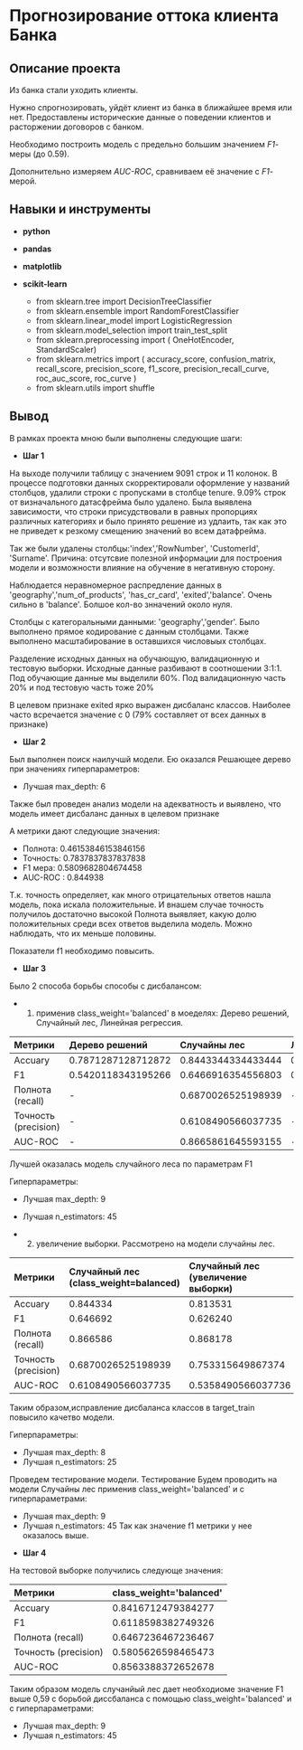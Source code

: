 # Прогнозирование оттока клиента Банка


## Описание проекта

Из банка стали уходить клиенты. 

Нужно спрогнозировать, уйдёт клиент из банка в ближайшее время или нет. Предоставлены исторические данные о поведении клиентов и расторжении договоров с банком. 

Необходимо построить модель с предельно большим значением *F1*-меры (до 0.59).

Дополнительно измеряем *AUC-ROC*, сравниваем её значение с *F1*-мерой.


## Навыки и инструменты

- **python**
- **pandas**
- **matplotlib**

- **scikit-learn**
   - from sklearn.tree import DecisionTreeClassifier
   - from sklearn.ensemble import RandomForestClassifier
   - from sklearn.linear_model import LogisticRegression 
   - from sklearn.model_selection import train_test_split 
   - from sklearn.preprocessing import (
    OneHotEncoder,
    StandardScaler)
   - from sklearn.metrics import (
    accuracy_score,
    confusion_matrix,
    recall_score,
    precision_score,
    f1_score,
    precision_recall_curve,
    roc_auc_score,
    roc_curve
)
  - from sklearn.utils import shuffle

## Вывод

В рамках проекта мною были выполнены следующие шаги:

* **Шаг 1**

На выходе получили таблицу с значением 9091 строк и 11 колонок. В процессе подготовки данных скорректировали оформление у названий столбцов, удалили строки с пропусками в столбце tenure. 9.09% строк от визначального датасфрейма было удалено. Была выявлена зависимости, что строки присудствовали в равных пропорциях различных категориях и было принято решение из удлаить, так как это не приведет к резкому смещению значений во всем датафрейма.

Так же были удалены столбцы:'index','RowNumber', 'CustomerId', 'Surname'. Причина: отсутсвие полезной информации для построения модели и возможности влияние на обучение в негативную сторону.

Наблюдается неравномерное распредление данных в 'geography','num_of_products', 'has_cr_card', 'exited','balance'.
Очень сильно в 'balance'. Болшое кол-во знначений около нуля.

Столбцы с категоральными данными: 'geography','gender'. Было выполнено прямое кодирование с данным столбцами.
Также выполнено масштабирование в оставшихся числовыых столбцах.

Разделение исходных данных на обучающую, валидационную и тестовую выборки.
Исходные данные разбивают в соотношении 3:1:1.
Под обучающие данные мы выделили 60%. Под валидационную часть 20% и под тестовую часть тоже 20%

В целевом признаке exited ярко выражен дисбаланс классов. Наиболее часто всречается значение с 0 (79% составляет от всех данных в признаке)

* **Шаг 2**

Был выполнен поиск наилучшй модели. Ею оказался Решающее дерево при значениях гиперпараметров:

- Лучшая max_depth: 6

Также был проведен анализ модели на адекватность и выявлено, что модель имеет дисбаланс данных в целевом признаке

А метрики дают следующие значения: 
- Полнота: 0.46153846153846156
- Точность: 0.7837837837837838
- F1 мера: 0.5809682804674458
- AUC-ROC : 0.844938

Т.к. точность определяет, как много отрицательных ответов нашла модель, пока искала положительные. И внашем случае точность получилоь достаточно высокой
Полнота выявляет, какую долю положительных среди всех ответов выделила модель. Можно наблюдать, что их меньше половины. 

Показатели f1 необходимо повысить.


* **Шаг 3**

Было 2 способа борьбы способы с дисбалансом:
- 1) применив class_weight='balanced' в моеделях: Дерево решений, Случайный лес, Линейная регрессия.

| Метрики             | Дерево решений           |  Случайны лес       |  Линейная регрессия  |  
| :---               | :----                   | :----            | :----                  |  
|  Accuary           |     0.7871287128712872           |0.8443344334433444                |0.7090209020902091               |
| F1                 |       0.5420118343195266         |0.6466916354556803                 |0.5004721435316335               |
| Полнота (recall)    |       -         |0.6870026525198939                |-              |
| Точность (precision)|      -          |0.6108490566037735          |-               |
| AUC-ROC            |      -         |0.8665861645593155               | -              |
 


Лучшей оказалась модель случайного леса по параметрам F1

Гиперпараметры:
- Лучшая max_depth: 9
- Лучшая n_estimators: 45


- 2) увеличение выборки. Рассмотрено на модели случайны лес. 


| Метрики             | Случайный лес (class_weight=balanced)          |Случайный лес (увеличение выборки) |
| :---                | :----                           |:----                            |
|  Accuary            |     0.844334         |     0.813531          |
| F1                  |       0.646692        |     0.626240         |
| Полнота (recall)    |       0.866586         |     0.868178          |
| Точность (precision)|      0.6870026525198939         |     0.753315649867374         |
| AUC-ROC             |      0.6108490566037735         |     0.5358490566037736          |



Таким образом,исправление дисбаланса классов в target_train повысило качетво модели.

Гиперпараметры:
- Лучшая max_depth: 8
- Лучшая n_estimators: 25

Проведем тестирование модели. Тестирование Будем проводить на модели Случайны лес применив class_weight='balanced' и с гиперпараметрами:
- Лучшая max_depth: 9
- Лучшая n_estimators: 45
Так как значение f1 метрики у нее  оказалось выше.

* **Шаг 4**

На тестовой выборке получились следующе значения:


| Метрики             | class_weight='balanced'          |  
| :---               | :----                   | 
|  Accuary           |     0.8416712479384277           |      
| F1                 |       0.6118598382749326        |
| Полнота (recall)    |       0.6467236467236467         |
| Точность (precision)|      0.5805626598465473          |
| AUC-ROC            |      0.8563388372652678         | 


Таким образом модель случанйый лес дает необходиоме значение F1 выше 0,59 с борьбой диссбаланса с помощью  class_weight='balanced' и с гиперпараметрами:
- Лучшая max_depth: 9
- Лучшая n_estimators: 45

